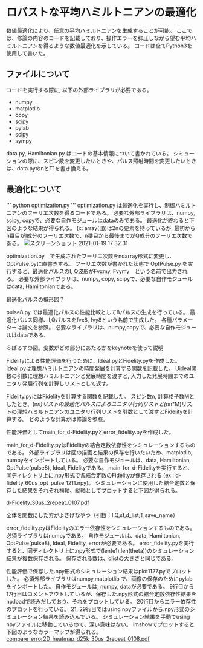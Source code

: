 # ロバストな平均ハミルトニアンの最適化
数値最適化により、任意の平均ハミルトニアンを生成することが可能。
ここでは、修論の内容のコードを記載しており、操作エラーを抑圧しながら望む平均ハミルトニアンを得るような数値最適化を示している。
コードは全てPython3を使用して書いた。

## ファイルについて
コードを実行する際に, 以下の外部ライブラリが必要である。
- numpy
- matplotlib
- copy
- scipy
- pylab
- scipy
- sympy


data.py, Hamiltonian.py はコードの基本情報について書かれている。
シミューションの際に、スピン数を変更したいときや、パルス照射時間を変更したいときは、data.pyのnとT1を書き換える。



## 最適化について
'''
python optimization.py
'''
optimization.py は最適化を実行し、制御ハミルトニアンのフーリエ次数を得るコードである。
必要な外部ライブラリは、numpy, scipy, copyで、必要な自作モジュールはdataのみである。
最適化が終わると下図のような結果が得られる。
(x: array([]))は2nの要素を持っているが, 最初からn番目がI成分のフーリエ次数で、n番目から最後までがQ成分のフーリエ次数である。
![スクリーンショット 2021-01-19 17 32 31](https://user-images.githubusercontent.com/63832046/105008417-8e9c8900-5a7c-11eb-9bba-c05d16e140f8.png)


optimization.py　で生成されたフーリエ次数をndarray形式に変更し、OptPulse.pyに直書きする。
フーリエ次数が書かれた状態で OptPulse.py を実行すると、最適化パルスのI, Q波形がFvxmy, Fvymy　という名前で出力される。
必要な外部ライブラリは、numpy, copy, scipyで、必要な自作モジュールはdata, Hamiltonianである。

最適化パルスの概形図？

pulse8.py では最適化パルスの性能比較として8パルスの生成を行っている。
最適化パルス同様、I,Qパルスをfvx8, fvy8という名前で生成した。
各種パラメーターは論文を参照。
必要なライブラリは、numpy,copyで、必要な自作モジュールはdataである.

８ぱるすの図。変数がどの部分にあたるかをkeynoteを使って説明


Fidelityによる性能評価を行うために、Ideal.pyとFidelity.pyを作成した。
Ideal.pyは理想ハミルトニアンの時間発展を計算する関数を記載した。
Uideal関数の引数に理想ハミルトニアンと発展時間を渡すと, 入力した発展時間までのユニタリ発展行列を計算しリストとして返す。

Fidelity.pyにはFidelityを計算する関数を記載した。
スピン数n, 計算格子数Mとしたとき、(n*n)リストの最適化パルスによるユニタリ行列リストと(n*n*M)リストの理想ハミルトニアンのユニタリ行列リストを引数として渡すとFidelityを計算する。
どのような計算かは修論を参照。


性能評価としてmain_for_d-Fidelity.pyとerror_fidelity.pyを作成した。

main_for_d-Fidelity.pyはFidelityの結合定数依存性をシミュレーションするものである。
外部ライブラリは図の描画と結果の保存を行いたいため、matplotlib, numpyをインポートしている。
必要な自作モジュールは、data, Hamiltonian, OptPulse(pulse8), Ideal, Fidelityである。
main_for_d-Fidelityを実行すると、同ディレクトリ上に.npy形式で各結合定数のFidelityが保存される
(ex : d-fidelity_60us_opt_pulse_1211.npy)。
シミュレーションに使用した結合定数と保存した結果をそれぞれ横軸、縦軸としてプロットすると下図が得られる。

[d-Fidelity_30us_2repeat_0107.pdf](https://github.com/Kage819/Optimize_pulse/files/5839816/d-Fidelity_30us_2repeat_0107.pdf)


全体を関数にした方がよさげなやつ（引数：I,Q,sf,d_list,T,save_name）


error_fidelity.pyはFidelityのエラー依存性をシミュレーションするものである。
必須ライブラリはnumpyである。
自作モジュールは、data, Hamiltonian, OptPulse(pulse8), Ideal, Fidelity, errorが必要である。
error_fidelity.pyを実行すると、同ディレクトリ上に.npy形式で(len(e1),len(theta))のシミュレーション結果が複数保存される。
保存される数は、dlistの大きさと同じである。




性能評価で保存した.npy形式のシミュレーション結果はplot1127.pyでプロットした。
必須外部ライブラリはnumpy,matplotlib で、画像の保存のためにpylabをインポートした。
自作モジュールは, numpy, dataが必要である。
9行目から17行目はコメントアウトしているが、保存した.npy形式の結合定数依存性結果をnp.loadで読みだしており、それをプロットしている。
20行目からエラー依存性のプロットを行っている。
21, 29行目ではusing npyファイルから.npy形式のシミュレーション結果を読み込んでいる。
シミュレーション結果を手動でusing npyファイルに移動しているので、深い意味はない。
imshowでプロットすると下図のようなカラーマップが得られる。
[compare_error2D_heatmap_d25k_30us_2repeat_0108.pdf](https://github.com/Kage819/Optimize_pulse/files/5839811/compare_error2D_heatmap_d25k_30us_2repeat_0108.pdf)





